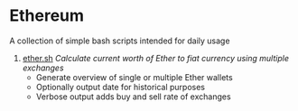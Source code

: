 # Ethereum

A collection of simple bash scripts intended for daily usage

1. [ether.sh](ether.sh) *Calculate current worth of Ether to fiat currency using multiple exchanges*
   * Generate overview of single or multiple Ether wallets
   * Optionally output date for historical purposes
   * Verbose output adds buy and sell rate of exchanges

